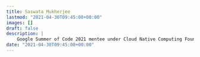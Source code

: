 ```yaml
---
title: Saswata Mukherjee
lastmod: "2021-04-30T09:45:00+00:00"
images: []
draft: false
description: |
    Google Summer of Code 2021 mentee under Cloud Native Computing Foundation(Thanos project) | former Software Engineer Intern at MayaData (ChaosNative) | Computer Science and Engineering undergrad (Junior Year)
date: "2021-04-30T09:45:00+00:00"
---
```



